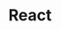 ---
title: "React"
layout: category
permalink: /study/react/
taxonomy: react
sidebar:
    nav: "docs"
---